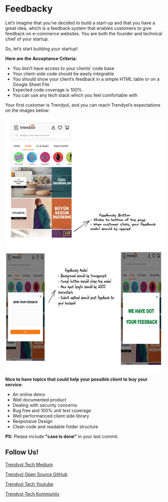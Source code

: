 # Feedbacky

Let’s imagine that you’ve decided to build a start-up and that you have a great idea, which is a feedback system that enables customers to give feedback on e-commerce websites. You are both the founder and technical chief of your startup.

So, let’s start building your startup!

**Here are the Acceptance Criteria:**

- You don’t have access to your clients’ code base
- Your client-side code should be easily integrable
- You should show your client’s feedback in a simple HTML table or on a Google Sheet File
- Expected code coverage is 100%
- You can use any tech stack which you feel comfortable with

Your first customer is Trendyol, and you can reach Trendyol’s expectations on the images below: 

<img src="./assets/feedbacky1.png" width="600" height="400">

<img src="./assets/feedbacky2.png" width="600" height="400">

**Nice to have topics that could help your possible client to buy your service:**

- An online demo 
- Well documented product 
- Dealing with security concerns 
- Bug free and 100% unit test coverage
- Well performanced client side library
- Responsive Design
- Clean code and readable folder structure

**PS:** Please include **"case is done"** in your last commit.

## Follow Us!

[Trendyol Tech Medium](https://medium.com/trendyol-tech)

[Trendyol Open Source GitHub](https://github.com/Trendyol)

[Trendyol Tech Youtube](https://www.youtube.com/channel/UCUBiayLMggBAsiYvGLzQJ5w)

[Trendyol Tech Kommunity](https://kommunity.com/@trendyol)
